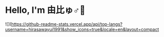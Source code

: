 # Hello, I'm 由比ゅ♂👋

![](https://github-readme-stats.vercel.app/api/top-langs?username=hirasawayui1991&show_icons=true&locale=en&layout=compact

